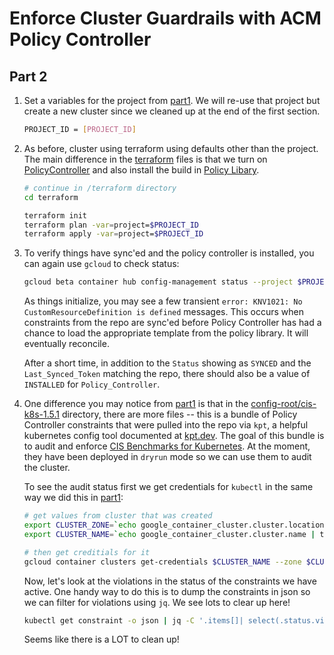 # Enforce Cluster Guardrails with ACM Policy Controller

## Part 2

1. Set a variables for the project from [part1](../part1). We will re-use that project but create a new cluster since we cleaned up at the end of the first section.

    ```bash
    PROJECT_ID = [PROJECT_ID]
    ```

1. As before, cluster using terraform using defaults other than the project. The main difference in the [terraform](terraform) files is that we turn on [PolicyController](https://cloud.google.com/anthos-config-management/docs/concepts/policy-controller) and also install the build in [Policy Libary](https://cloud.google.com/anthos-config-management/docs/reference/constraint-template-library). 

    ```bash
    # continue in /terraform directory
    cd terraform

    terraform init 
    terraform plan -var=project=$PROJECT_ID
    terraform apply -var=project=$PROJECT_ID
    ```
1. To verify things have sync'ed and the policy controller is installed, you can again use `gcloud` to check status:

    ```bash
    gcloud beta container hub config-management status --project $PROJECT_ID
    ```
    As things initialize, you may see a few transient `error: KNV1021: No CustomResourceDefinition is defined` messages. This occurs when constraints from the repo are sync'ed before Policy Controller has had a chance to load the appropriate template from the policy library. It will eventually reconcile.
    
    After a short time, in addition to the `Status` showing as `SYNCED` and the `Last_Synced_Token` matching the repo, there should also be a value of `INSTALLED` for `Policy_Controller`. 
    

1. One difference you may notice from [part1](../part1) is that in the [config-root/cis-k8s-1.5.1](config-root/cis-k8s-1.5.1) directory, there are more files -- this is a bundle of Policy Controller constraints that were pulled into the repo via `kpt`, a helpful kubernetes config tool documented at [kpt.dev](https://kpt.dev/). The goal of this bundle is to audit and enforce [CIS Benchmarks for Kubernetes](https://cloud.google.com/kubernetes-engine/docs/concepts/cis-benchmarks). At the moment, they have been deployed in `dryrun` mode so we can use them to audit the cluster. 

    To see the audit status first we get credentials for `kubectl` in the same way we did this in [part1](../part1):

    ```bash
    # get values from cluster that was created
    export CLUSTER_ZONE=`echo google_container_cluster.cluster.location | terraform console | sed s/\"//g`
    export CLUSTER_NAME=`echo google_container_cluster.cluster.name | terraform console | sed s/\"//g`

    # then get creditials for it
    gcloud container clusters get-credentials $CLUSTER_NAME --zone $CLUSTER_ZONE --project $PROJECT_ID

    ```
    Now, let's look at the violations in the status of the constraints we have active. One handy way to do this is to dump the constraints in json so we can filter for violations using `jq`. We see lots to clear up here!

    ```bash
    kubectl get constraint -o json | jq -C '.items[]| select(.status.violations)| .kind,.status.violations'
    ```
    Seems like there is a LOT to clean up!


